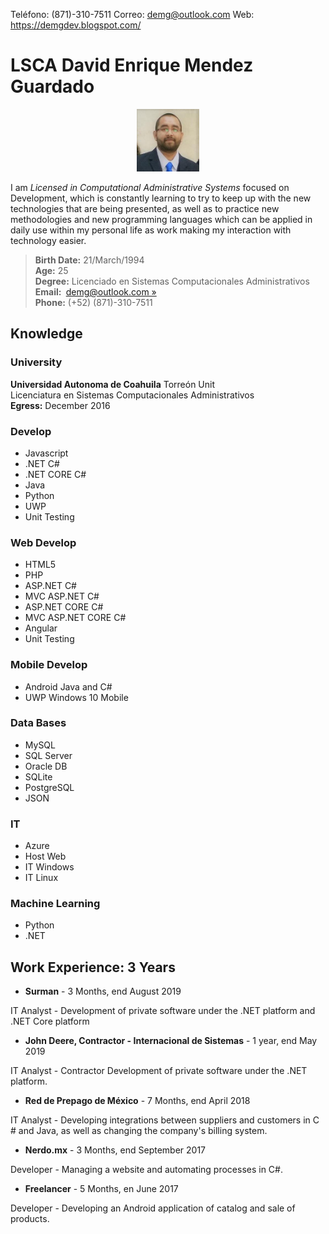 Teléfono: (871)-310-7511  Correo: demg@outlook.com  Web: https://demgdev.blogspot.com/

# LSCA David Enrique Mendez Guardado

<center><img src="img/logo.jpg" alt="David Enrique Mendez Guardado" width="100"/></center>

I am *Licensed in Computational Administrative Systems* focused on Development, which is constantly learning to try to keep up with the new technologies that are being presented, as well as to practice new methodologies and new programming languages which can be applied in daily use within my personal life as work making my interaction with technology easier.

<blockquote>
    <strong>Birth Date:</strong>&nbsp;21/March/1994
    <br />
    <strong>Age:</strong>&nbsp;25    
    <br />
    <strong>Degree:</strong>&nbsp;Licenciado en Sistemas Computacionales Administrativos
    <br />
    <strong>Email:&nbsp;</strong>
    <a href="mailto:demg@outlook.com" role="button">demg@outlook.com »</a>
    <br />
    <strong>Phone:</strong>&nbsp;(+52) (871)-310-7511
</blockquote>

## Knowledge
### University
**Universidad Autonoma de Coahuila** Torreón Unit<br />
Licenciatura en Sistemas Computacionales Administrativos<br />
**Egress:** December 2016<br />

### Develop
- Javascript
- .NET C#
- .NET CORE C#
- Java
- Python
- UWP
- Unit Testing
### Web Develop
- HTML5
- PHP
- ASP.NET C#
- MVC ASP.NET C#
- ASP.NET CORE C#
- MVC ASP.NET CORE C#
- Angular
- Unit Testing
### Mobile Develop
- Android Java and C#
- UWP Windows 10 Mobile
### Data Bases
- MySQL
- SQL Server
- Oracle DB
- SQLite
- PostgreSQL
- JSON
### IT
- Azure
- Host Web
- IT Windows
- IT Linux
### Machine Learning
- Python
- .NET

## Work Experience: 3 Years
- **Surman** - 3 Months, end August 2019

IT Analyst - Development of private software under the .NET platform and .NET Core platform
- **John Deere, Contractor - Internacional de Sistemas** - 1 year, end May 2019

IT Analyst - Contractor Development of private software under the .NET platform.
- **Red de Prepago de México** - 7 Months, end April 2018

IT Analyst - Developing integrations between suppliers and customers in C # and Java, as well as changing the company's billing system.
- **Nerdo.mx** - 3 Months, end September 2017

Developer - Managing a website and automating processes in C#.
- **Freelancer** - 5 Months, en June 2017

Developer - Developing an Android application of catalog and sale of products.
